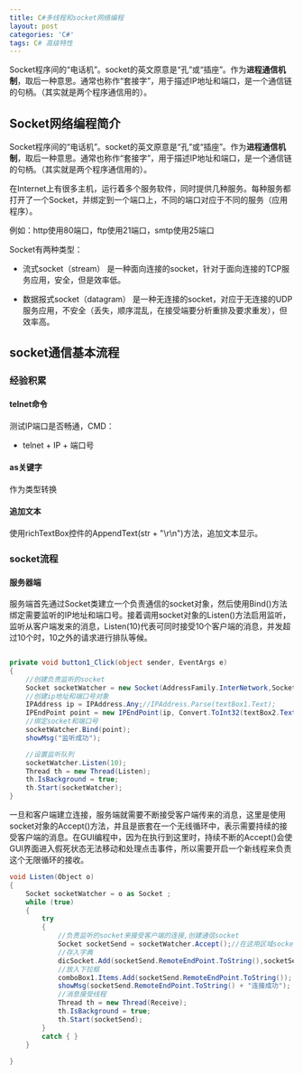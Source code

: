```yaml
---
title: C#多线程和socket网络编程
layout: post
categories: 'C#'
tags: C# 高级特性
---
```


Socket程序间的“电话机”。socket的英文原意是“孔”或“插座”。作为<b>进程通信机制</b>，取后一种意思。通常也称作“套接字”，用于描述IP地址和端口，是一个通信链的句柄。（其实就是两个程序通信用的）。

## Socket网络编程简介

Socket程序间的“电话机”。socket的英文原意是“孔”或“插座”。作为<b>进程通信机制</b>，取后一种意思。通常也称作“套接字”，用于描述IP地址和端口，是一个通信链的句柄。（其实就是两个程序通信用的）。

在Internet上有很多主机，运行着多个服务软件，同时提供几种服务。每种服务都打开了一个Socket，并绑定到一个端口上，不同的端口对应于不同的服务（应用程序）。

例如：http使用80端口，ftp使用21端口，smtp使用25端口

Socket有两种类型：
* 流式socket（stream）
是一种面向连接的socket，针对于面向连接的TCP服务应用，安全，但是效率低。

* 数据报式socket（datagram）
是一种无连接的socket，对应于无连接的UDP服务应用，不安全（丢失，顺序混乱，在接受端要分析重排及要求重发），但效率高。

## socket通信基本流程

### 经验积累

#### telnet命令
测试IP端口是否畅通，CMD：
* telnet + IP + 端口号

#### as关键字
作为类型转换

#### 追加文本
使用richTextBox控件的AppendText(str + "\r\n")方法，追加文本显示。

### socket流程

#### 服务器端

服务端首先通过Socket类建立一个负责通信的socket对象，然后使用Bind()方法绑定需要监听的IP地址和端口号。接着调用socket对象的Listen()方法启用监听，监听从客户端发来的消息，Listen(10)代表可同时接受10个客户端的消息，并发超过10个时，10之外的请求进行排队等候。

```c#

private void button1_Click(object sender, EventArgs e)
{
    //创建负责监听的socket
    Socket socketWatcher = new Socket(AddressFamily.InterNetwork,SocketType.Stream,ProtocolType.Tcp);
    //创建ip地址和端口号对象
    IPAddress ip = IPAddress.Any;//IPAddress.Parse(textBox1.Text);
    IPEndPoint point = new IPEndPoint(ip, Convert.ToInt32(textBox2.Text));
    //绑定socket和端口号
    socketWatcher.Bind(point);
    showMsg("监听成功");

    //设置监听队列
    socketWatcher.Listen(10);   
    Thread th = new Thread(Listen);
    th.IsBackground = true;
    th.Start(socketWatcher);
}

```

一旦和客户端建立连接，服务端就需要不断接受客户端传来的消息，这里是使用socket对象的Accept()方法，并且是嵌套在一个无线循环中，表示需要持续的接受客户端的消息。在GUI编程中，因为在执行到这里时，持续不断的Accept()会使GUI界面进入假死状态无法移动和处理点击事件，所以需要开启一个新线程来负责这个无限循环的接收。

```c#
void Listen(Object o)
{
    Socket socketWatcher = o as Socket ;
    while (true)
    {
        try
        {
            //负责监听的socket来接受客户端的连接,创建通信socket
            Socket socketSend = socketWatcher.Accept();//在这用区域socket,不要用全局，
            //存入字典
            dicSocket.Add(socketSend.RemoteEndPoint.ToString(),socketSend);
            //放入下拉框
            comboBox1.Items.Add(socketSend.RemoteEndPoint.ToString());
            showMsg(socketSend.RemoteEndPoint.ToString() + "连接成功");
            //消息接受线程
            Thread th = new Thread(Receive);
            th.IsBackground = true;
            th.Start(socketSend);
        }
        catch { }
    }
    
}
```